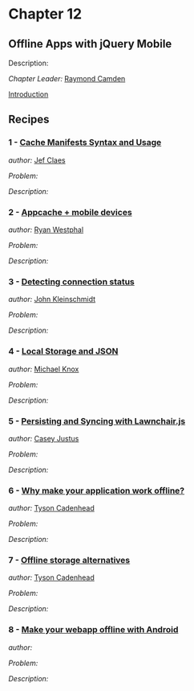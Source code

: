 # Chapter 12

## Offline Apps with jQuery Mobile

Description: 

*Chapter Leader:* <a href="mailto:raymondcamden@gmail.com">Raymond Camden</a>

<a href="/jquerymobilecookbook/book/blob/master/12-offline-apps-with-jquery-mobile/introduction.adoc">Introduction</a>

## Recipes

### 1 - <a href="/jquerymobilecookbook/book/blob/master/12-offline-apps-with-jquery-mobile/recipe-1.adoc">Cache Manifests Syntax and Usage</a>
*author:* <a href="mailto:jef.claes@gmail.com">Jef Claes</a>

*Problem:* 

*Description:*

### 2 - <a href="/jquerymobilecookbook/book/blob/master/12-offline-apps-with-jquery-mobile/recipe-2.adoc">Appcache + mobile devices</a>
*author:* <a href="mailto:ryan@trippingthebits.com">Ryan Westphal</a>

*Problem:* 

*Description:*

### 3 - <a href="/jquerymobilecookbook/book/blob/master/12-offline-apps-with-jquery-mobile/recipe-3.adoc">Detecting connection status</a>
*author:* <a href="mailto:kleinschmidtorama@gmail.com">John Kleinschmidt</a>

*Problem:* 

*Description:*

### 4 - <a href="/jquerymobilecookbook/book/blob/master/12-offline-apps-with-jquery-mobile/recipe-4.adoc">Local Storage and JSON</a>
*author:* <a href="mailto:webdpro@gmail.com">Michael Knox</a>

*Problem:* 

*Description:*

### 5 - <a href="/jquerymobilecookbook/book/blob/master/12-offline-apps-with-jquery-mobile/recipe-5.adoc">Persisting and Syncing with Lawnchair.js</a>
*author:* <a href="mailto:caseyjustus@gmail.com">Casey Justus</a>

*Problem:* 

*Description:*

### 6 - <a href="/jquerymobilecookbook/book/blob/master/12-offline-apps-with-jquery-mobile/recipe-6.adoc">Why make your application work offline?</a>
*author:* <a href="mailto:tcadenhead@appendto.com">Tyson Cadenhead</a>

*Problem:* 

*Description:*

### 7 - <a href="/jquerymobilecookbook/book/blob/master/12-offline-apps-with-jquery-mobile/recipe-7.adoc">Offline storage alternatives</a>
*author:* <a href="mailto:tcadenhead@appendto.com">Tyson Cadenhead</a>

*Problem:* 

*Description:*

### 8 - <a href="/jquerymobilecookbook/book/blob/master/12-offline-apps-with-jquery-mobile/recipe-8.adoc">Make your webapp offline with Android</a>
*author:* <a href="mailto:"></a>

*Problem:* 

*Description:*
